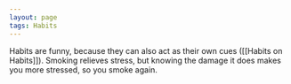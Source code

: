 ```yaml
---
layout: page
tags: Habits 
---
```


Habits are funny, because they can also act as their own cues ([[Habits on Habits]]). Smoking relieves stress, but knowing the damage it does makes you more stressed, so you smoke again.